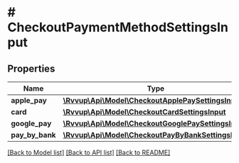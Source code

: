 # # CheckoutPaymentMethodSettingsInput

## Properties

Name | Type | Description | Notes
------------ | ------------- | ------------- | -------------
**apple_pay** | [**\Rvvup\Api\Model\CheckoutApplePaySettingsInput**](CheckoutApplePaySettingsInput.md) |  | [optional]
**card** | [**\Rvvup\Api\Model\CheckoutCardSettingsInput**](CheckoutCardSettingsInput.md) |  | [optional]
**google_pay** | [**\Rvvup\Api\Model\CheckoutGooglePaySettingsInput**](CheckoutGooglePaySettingsInput.md) |  | [optional]
**pay_by_bank** | [**\Rvvup\Api\Model\CheckoutPayByBankSettingsInput**](CheckoutPayByBankSettingsInput.md) |  | [optional]

[[Back to Model list]](../../README.md#models) [[Back to API list]](../../README.md#endpoints) [[Back to README]](../../README.md)
